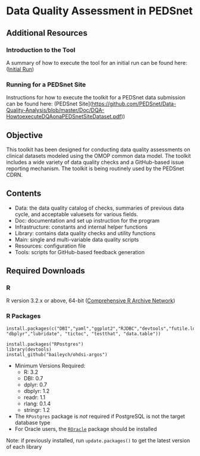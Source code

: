 # Data Quality Assessment  in PEDSnet

## Additional Resources

### Introduction to the Tool

A summary of how to execute the tool for an initial run can be found here: ([Initial Run](https://github.com/PEDSnet/Data-Quality-Analysis/blob/master/Doc/PEDSnet_DQA_Documentation.md))

### Running for a PEDSnet Site

Instructions for how to execute the toolkit for a PEDSnet data submission can be found here: (PEDSnet Site](https://github.com/PEDSnet/Data-Quality-Analysis/blob/master/Doc/DQA-HowtoexecuteDQAonaPEDSnetSiteDataset.pdf))

## Objective
This toolkit has been designed for conducting data quality assessments on clinical datasets modeled using the OMOP common data model. The toolkit includes a wide variety of data quality checks and a GitHub-based issue reporting mechanism. The toolkit is being routinely used by the PEDSnet CDRN. 

## Contents 

- Data: the data quality catalog of checks, summaries of previous data cycle, and acceptable valuesets for various fields.
- Doc:  documentation and set up instruction for the program 
- Infrastructure: constants and internal helper functions 
- Library: contains data quality checks and utility functions
- Main: single and multi-variable data quality scripts
- Resources: configuration file 
- Tools: scripts for GitHub-based feedback generation 

## Required Downloads


### R
R version 3.2.x or above, 64-bit ([Comprehensive R Archive Network](http://cran.r-project.org/))

### R Packages 

```
install.packages(c("DBI","yaml","ggplot2","RJDBC","devtools","futile.logger","plyr","dplyr",
"dbplyr","lubridate", "tictoc", "testthat", "data.table"))

install.packages("RPostgres")
library(devtools)
install_github("baileych/ohdsi-argos")
```
* Minimum Versions Required:
  * R: 3.2
  * DBI: 0.7
  * dplyr: 0.7
  * dbplyr: 1.2
  * readr: 1.1
  * rlang: 0.1.4
  * stringr: 1.2
* The `RPostgres` package is _not_ required if PostgreSQL is not the target database type
* For Oracle users, the [`ROracle`](https://cran.r-project.org/web/packages/ROracle/index.html) package should be installed

Note: if previously installed, run `update.packages()` to get the latest version of each library
